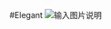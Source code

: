 #Elegant
![输入图片说明](http://git.oschina.net/uploads/images/2016/0912/100446_970746ab_494015.png "在这里输入图片标题")